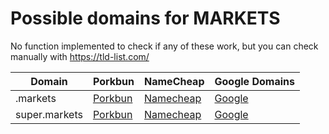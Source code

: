 # Possible domains for MARKETS

No function implemented to check if any of these work, but you can check manually with https://tld-list.com/

| Domain | Porkbun | NameCheap | Google Domains |
|---|---|---|---|
| .markets | [Porkbun](https://porkbun.com/checkout/search?prb=e814663da1&tlds=&idnLanguage=&search=search&q=.markets) | [Namecheap](https://www.namecheap.com/domains/registration/results/?domain=.markets) | [Google](https://domains.google.com/registrar/search?searchTerm=.markets) |
| super.markets | [Porkbun](https://porkbun.com/checkout/search?prb=e814663da1&tlds=&idnLanguage=&search=search&q=super.markets) | [Namecheap](https://www.namecheap.com/domains/registration/results/?domain=super.markets) | [Google](https://domains.google.com/registrar/search?searchTerm=super.markets) |
